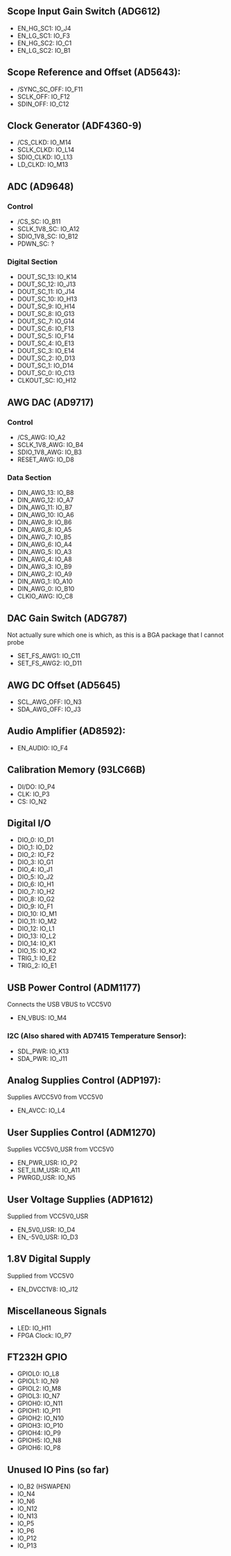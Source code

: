 ## Scope Input Gain Switch (ADG612)
- EN_HG_SC1: IO_J4
- EN_LG_SC1: IO_F3
- EN_HG_SC2: IO_C1
- EN_LG_SC2: IO_B1

## Scope Reference and Offset (AD5643):
- /SYNC_SC_OFF: IO_F11
- SCLK_OFF: IO_F12
- SDIN_OFF: IO_C12

## Clock Generator (ADF4360-9)
- /CS_CLKD: IO_M14
- SCLK_CLKD: IO_L14
- SDIO_CLKD: IO_L13
- LD_CLKD: IO_M13

## ADC (AD9648)
### Control
- /CS_SC: IO_B11
- SCLK_1V8_SC: IO_A12
- SDIO_1V8_SC: IO_B12
- PDWN_SC: ?

### Digital Section
- DOUT_SC_13: IO_K14
- DOUT_SC_12: IO_J13
- DOUT_SC_11: IO_J14
- DOUT_SC_10: IO_H13
- DOUT_SC_9: IO_H14
- DOUT_SC_8: IO_G13
- DOUT_SC_7: IO_G14
- DOUT_SC_6: IO_F13
- DOUT_SC_5: IO_F14
- DOUT_SC_4: IO_E13
- DOUT_SC_3: IO_E14
- DOUT_SC_2: IO_D13
- DOUT_SC_1: IO_D14
- DOUT_SC_0: IO_C13
- CLKOUT_SC: IO_H12

## AWG DAC (AD9717)
### Control
- /CS_AWG: IO_A2
- SCLK_1V8_AWG: IO_B4
- SDIO_1V8_AWG: IO_B3
- RESET_AWG: IO_D8

### Data Section
- DIN_AWG_13: IO_B8
- DIN_AWG_12: IO_A7
- DIN_AWG_11: IO_B7
- DIN_AWG_10: IO_A6
- DIN_AWG_9: IO_B6
- DIN_AWG_8: IO_A5
- DIN_AWG_7: IO_B5
- DIN_AWG_6: IO_A4
- DIN_AWG_5: IO_A3
- DIN_AWG_4: IO_A8
- DIN_AWG_3: IO_B9
- DIN_AWG_2: IO_A9
- DIN_AWG_1: IO_A10
- DIN_AWG_0: IO_B10
- CLKIO_AWG: IO_C8

## DAC Gain Switch (ADG787)
Not actually sure which one is which, as this is a BGA package that I cannot probe
- SET_FS_AWG1: IO_C11
- SET_FS_AWG2: IO_D11

## AWG DC Offset (AD5645)
- SCL_AWG_OFF: IO_N3
- SDA_AWG_OFF: IO_J3

## Audio Amplifier (AD8592):
- EN_AUDIO: IO_F4

## Calibration Memory (93LC66B)
- DI/DO: IO_P4
- CLK: IO_P3
- CS: IO_N2

## Digital I/O
- DIO_0: IO_D1
- DIO_1: IO_D2
- DIO_2: IO_F2
- DIO_3: IO_G1
- DIO_4: IO_J1
- DIO_5: IO_J2
- DIO_6: IO_H1
- DIO_7: IO_H2
- DIO_8: IO_G2
- DIO_9: IO_F1
- DIO_10: IO_M1 
- DIO_11: IO_M2
- DIO_12: IO_L1
- DIO_13: IO_L2
- DIO_14: IO_K1
- DIO_15: IO_K2
- TRIG_1: IO_E2
- TRIG_2: IO_E1

## USB Power Control (ADM1177)
Connects the USB VBUS to VCC5V0
- EN_VBUS: IO_M4

### I2C (Also shared with AD7415 Temperature Sensor):
- SDL_PWR: IO_K13
- SDA_PWR: IO_J11

## Analog Supplies Control (ADP197):
Supplies AVCC5V0 from VCC5V0
- EN_AVCC: IO_L4

## User Supplies Control (ADM1270)
Supplies VCC5V0_USR from VCC5V0
- EN_PWR_USR: IO_P2
- SET_ILIM_USR: IO_A11
- PWRGD_USR: IO_N5

## User Voltage Supplies (ADP1612)
Supplied from VCC5V0_USR
- EN_5V0_USR: IO_D4
- EN_-5V0_USR: IO_D3

## 1.8V Digital Supply
Supplied from VCC5V0
- EN_DVCC1V8: IO_J12

## Miscellaneous Signals
- LED: IO_H11
- FPGA Clock: IO_P7

## FT232H GPIO
- GPIOL0: IO_L8
- GPIOL1: IO_N9
- GPIOL2: IO_M8
- GPIOL3: IO_N7
- GPIOH0: IO_N11
- GPIOH1: IO_P11
- GPIOH2: IO_N10
- GPIOH3: IO_P10
- GPIOH4: IO_P9
- GPIOH5: IO_N8
- GPIOH6: IO_P8

## Unused IO Pins (so far)
- IO_B2 (HSWAPEN)
- IO_N4
- IO_N6
- IO_N12
- IO_N13
- IO_P5
- IO_P6
- IO_P12
- IO_P13
